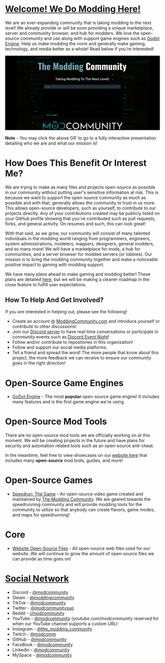 # [Welcome! We Do Modding Here!](https://moddingcommunity.com)
We are an ever-expanding community that is taking modding to the next level! We already provide or will be soon providing a unique marketplace, server and community browser, and hub for modders. We love the open-source community and use along with support game engines such as [Godot Engine](http://godotengine.org/). Help us make modding the norm and generally make gaming, technology, and media better as a whole! Read below if you're interested!

<a href="https://docs.google.com/presentation/d/e/2PACX-1vSlROYETsWYlJkqM7y9J5qeHRjh6ZY6Liv0RIkxSX6EjQ7X3_kzQFkp3HNHtebks8YAe3e2QV2lBmka/pub" target="_blank"><img src="https://github.com/Deaconn-net/Misc/blob/main/TMC.gif" data-canonical-src="https://github.com/Deaconn-net/Misc/blob/main/TMC.gif" /></a>

**Note** - You may click the above GIF to go to a fully interactive presentation detailing who we are and what our mission is!

# How Does This Benefit Or Interest Me?
We are trying to make as many files and projects open-source as possible in our community without putting user's sensitive information at risk. This is because we want to support the open-source community as much as possible and with that, generally allows the community to trust in us more. This allows open-source developers, such as yourself, to contribute to our projects directly. Any of your contributions created may be publicly listed on your GitHub profile showing that you've contributed such as pull requests, forks, and general activity. On resumes and such, this can look great!

With that said, as we grow, our community will consist of many talented individuals in the modding world ranging from programmers, engineers, system administrations, modelers, mappers, designers, general modders, and so many more! We will have a marketplace for mods, a hub for communities, and a server browser for modded servers (or lobbies). Our mission is to bring the modding community together and make a noticeable positive impact to gaming with modding support.

We have many plans ahead to make gaming and modding better! These plans are detailed [here](https://github.com/modcommunity/Web-Open-Source), but we will be making a cleaner roadmap in the close feature to fulfill user expectations.

## How To Help And Get Involved?
If you are interested in helping out, please see the following!

* Create an account @ [ModdingCommunity.com](https://ModdingCommunuity.com) and introduce yourself or contribute to other discussions!
* Join our [Discord server](https://dsc.gg/modcommunity) to have real-time conversations or participate in community events such as [Discord Event Night](https://moddingcommunity.com/forums/calendar/event/1-event-nights-on-discord/)!
* Follow and/or contribute to repositories in this organization!
* Follow and support our social media platforms.
* Tell a friend and spread the word! The more people that know about this project, the more feedback we can receive to ensure our community goes in the right direction!

# Open-Source Game Engines
* [GoDot Engine](http://godotengine.org/) - The most **popular** open-source game engine! It includes many features and is the first game engine we're using.

# Open-Source Mod Tools
There are *no* open-source mod tools we are officially working on at this moment. We will be creating projects in the future and have plans for security and automation related tools such as an open-source anti-cheat. 

In the meantime, feel free to view showcases on our [website here](https://moddingcommunity.com/forums/tags/showcase/) that includes many **open-source** mod tools, guides, and more!

# Open-Source Games
* [Speedrun: The Game](https://github.com/speedruntg/source-code) - An open-source video game created and maintained by [The Modding Community](https://github.com/modcommunity). We are geared towards the speedrunning community and will provide modding tools for the community to utilize so that anybody can create flavors, game modes, and maps for speedrunning!

# Core
* [Website Open-Source Files](https://github.com/modcommunity/Web-Open-Source) - All open-source web files used for our website. We will continue to grow the amount of open-source files we can provide as time goes on!

# [Social Network](https://moddingcommunity.com/forums/topic/3-all-social-media-platforms/#comment-3)
* Discord - [@modcommunity](https://dsc.gg/modcommunity)
* Steam - [@moddingcommunity](https://steamcommunity.com/groups/moddingcommunity)
* TikTok - [@modcommunity](https://tiktok.com/@modcommunity)
* Twitter - [@modcommunitysup](https://twitter.com/modcommunitysup)
* Reddit - [r/modcommunity](https://reddit.com/r/modcommunity)
* YouTube - [@modcommunity](https://youtube.com/channel/UCR1cNRhEiTtu8-9V-Lt9sHw) (youtube.com/modcommunity reserved for when our YouTube channel supports a custom URL)
* Instagram - [@the_modding_community](https://instagram.com/the_modding_community)
* Twitch - [@modcomm](https://twitch.tv/modcomm)
* GitHub - [@modcommunity](https://github.com/modcommunity)
* FaceBook - [@modcommunity](https://facebook.com/modcommunity)
* Linkedin - [@modcommunity](https://linkedin.com/company/modcommunity)
* MySpace - [@modcommunity](https://myspace.com/modcommunity)
